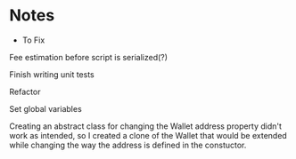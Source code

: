# Notes

- To Fix

Fee estimation before script is serialized(?)

Finish writing unit tests

Refactor

Set global variables

Creating an abstract class for changing the Wallet address property didn't work as intended, so I created a clone of the Wallet that would be extended while changing the way the address is defined in 
the constuctor.